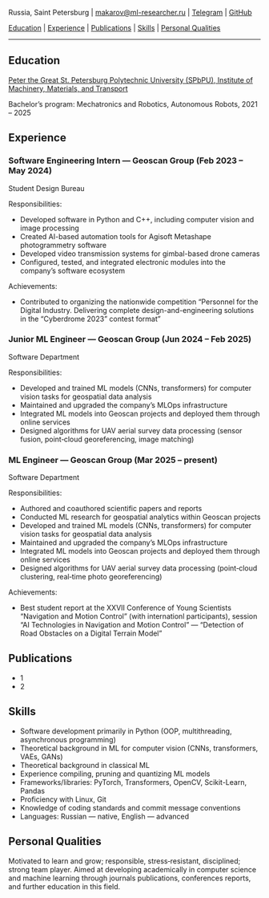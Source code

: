 Russia, Saint Petersburg | [makarov@ml-researcher.ru](mailto:makarov@ml-researcher.ru) | [Telegram](https://t.me/makarov_gv) | [GitHub](https://github.com/makarov-gv)

[Education](#education) | [Experience](#experience) | [Publications](#publications) | [Skills](#skills) | [Personal Qualities](#personal-qualities)

---

## Education
<ins>Peter the Great St. Petersburg Polytechnic University (SPbPU), Institute of Machinery, Materials, and Transport</ins>

Bachelor’s program: Mechatronics and Robotics, Autonomous Robots, 2021 – 2025

## Experience

### Software Engineering Intern — Geoscan Group (Feb 2023 – May 2024)
Student Design Bureau

Responsibilities:
- Developed software in Python and C++, including computer vision and image processing
- Created AI-based automation tools for Agisoft Metashape photogrammetry software
- Developed video transmission systems for gimbal-based drone cameras
- Configured, tested, and integrated electronic modules into the company’s software ecosystem

Achievements:
- Contributed to organizing the nationwide competition “Personnel for the Digital Industry. Delivering complete design-and-engineering solutions in the “Cyberdrome 2023” contest format”

### Junior ML Engineer — Geoscan Group (Jun 2024 – Feb 2025)
Software Department

Responsibilities:
- Developed and trained ML models (CNNs, transformers) for computer vision tasks for geospatial data analysis
- Maintained and upgraded the company’s MLOps infrastructure
- Integrated ML models into Geoscan projects and deployed them through online services
- Designed algorithms for UAV aerial survey data processing (sensor fusion, point‑cloud georeferencing, image matching)

### ML Engineer — Geoscan Group (Mar 2025 – present)
Software Department

Responsibilities:
- Authored and coauthored scientific papers and reports
- Conducted ML research for geospatial analytics within Geoscan projects
- Developed and trained ML models (CNNs, transformers) for computer vision tasks for geospatial data analysis
- Maintained and upgraded the company’s MLOps infrastructure
- Integrated ML models into Geoscan projects and deployed them through online services
- Designed algorithms for UAV aerial survey data processing (point‑cloud clustering, real‑time photo georeferencing)

Achievements:
- Best student report at the XXVII Conference of Young Scientists “Navigation and Motion Control” (with internationl participants), session “AI Technologies in Navigation and Motion Control” — “Detection of Road Obstacles on a Digital Terrain Model”
  
## Publications
- 1
- 2

## Skills
- Software development primarily in Python (OOP, multithreading, asynchronous programming)
- Theoretical background in ML for computer vision (CNNs, transformers, VAEs, GANs)
- Theoretical background in classical ML
- Experience compiling, pruning and quantizing ML models
- Frameworks/libraries: PyTorch, Transformers, OpenCV, Scikit-Learn, Pandas
- Proficiency with Linux, Git
- Knowledge of coding standards and commit message conventions
- Languages: Russian — native, English — advanced

## Personal Qualities
Motivated to learn and grow; responsible, stress‑resistant, disciplined; strong team player. Aimed at developing academically in computer science and machine learning through journals publications, conferences reports, and further education in this field.
